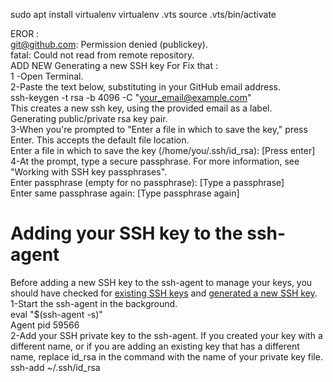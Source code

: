 sudo apt install virtualenv
virtualenv .vts
source .vts/bin/activate


EROR :<br>
git@github.com: Permission denied (publickey).<br>
fatal: Could not read from remote repository.<br>
ADD NEW Generating a new SSH key For Fix that :<br>
1 -Open Terminal.<br>
2-Paste the text below, substituting in your GitHub email address.<br>
      ssh-keygen -t rsa -b 4096 -C "your_email@example.com"<br>
      This creates a new ssh key, using the provided email as a label.<br>
      Generating public/private rsa key pair.<br>
3-When you're prompted to "Enter a file in which to save the key," press Enter. This accepts the default file location.<br>
      Enter a file in which to save the key (/home/you/.ssh/id_rsa): [Press enter]<br>
4-At the prompt, type a secure passphrase. For more information, see "Working with SSH key passphrases". <br>
      Enter passphrase (empty for no passphrase): [Type a passphrase]<br>
      Enter same passphrase again: [Type passphrase again]<br>
      
# Adding your SSH key to the ssh-agent<br>
Before adding a new SSH key to the ssh-agent to manage your keys, you should have checked for <a href="https://help.github.com/articles/checking-for-existing-ssh-keys/">existing SSH keys</a> and <a href="https://help.github.com/articles/generating-a-new-ssh-key-and-adding-it-to-the-ssh-agent/#generating-a-new-ssh-key"> generated a new SSH key</a>. <br>
1-Start the ssh-agent in the background.<br>
     eval "$(ssh-agent -s)"<br>
      Agent pid 59566<br>
2-Add your SSH private key to the ssh-agent. If you created your key with a different name, or if you are adding an existing key that has a different name, replace id_rsa in the command with the name of your private key file.<br>
      ssh-add ~/.ssh/id_rsa<br>

